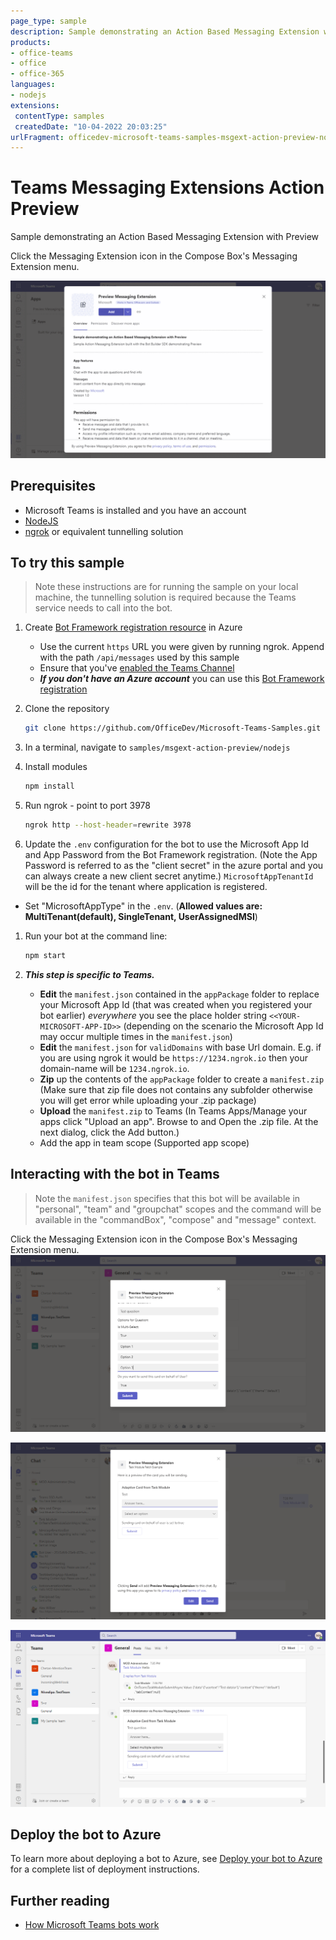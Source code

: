 ```yaml
---
page_type: sample
description: Sample demonstrating an Action Based Messaging Extension with Preview.
products:
- office-teams
- office
- office-365
languages:
- nodejs
extensions:
 contentType: samples
 createdDate: "10-04-2022 20:03:25"
urlFragment: officedev-microsoft-teams-samples-msgext-action-preview-nodejs
---
```


# Teams Messaging Extensions Action Preview

Sample demonstrating an Action Based Messaging Extension with Preview

Click the Messaging Extension icon in the Compose Box's Messaging Extension menu.

 ![Messaging Extension Action Preview](Images/MsgExtPreview.gif)

## Prerequisites

- Microsoft Teams is installed and you have an account
- [NodeJS](https://nodejs.org/en/)
- [ngrok](https://ngrok.com/) or equivalent tunnelling solution

## To try this sample

> Note these instructions are for running the sample on your local machine, the tunnelling solution is required because
the Teams service needs to call into the bot.

1) Create [Bot Framework registration resource](https://docs.microsoft.com/en-us/azure/bot-service/bot-service-quickstart-registration) in Azure
    - Use the current `https` URL you were given by running ngrok. Append with the path `/api/messages` used by this sample
    - Ensure that you've [enabled the Teams Channel](https://docs.microsoft.com/en-us/azure/bot-service/channel-connect-teams?view=azure-bot-service-4.0)
    - __*If you don't have an Azure account*__ you can use this [Bot Framework registration](https://docs.microsoft.com/en-us/microsoftteams/platform/bots/how-to/create-a-bot-for-teams#register-your-web-service-with-the-bot-framework)


1) Clone the repository

    ```bash
    git clone https://github.com/OfficeDev/Microsoft-Teams-Samples.git
    ```

1) In a terminal, navigate to `samples/msgext-action-preview/nodejs`

1) Install modules

    ```bash
    npm install
    ```

1) Run ngrok - point to port 3978

    ```bash
    ngrok http --host-header=rewrite 3978
    ```

1) Update the `.env` configuration for the bot to use the Microsoft App Id and App Password from the Bot Framework registration. (Note the App Password is referred to as the "client secret" in the azure portal and you can always create a new client secret anytime.) `MicrosoftAppTenantId` will be the id for the tenant where application is registered.
- Set "MicrosoftAppType" in the `.env`. (**Allowed values are: MultiTenant(default), SingleTenant, UserAssignedMSI**)

1) Run your bot at the command line:

    ```bash
    npm start
    ```

1) __*This step is specific to Teams.*__
    - **Edit** the `manifest.json` contained in the  `appPackage` folder to replace your Microsoft App Id (that was created when you registered your bot earlier) *everywhere* you see the place holder string `<<YOUR-MICROSOFT-APP-ID>>` (depending on the scenario the Microsoft App Id may occur multiple times in the `manifest.json`)
    - **Edit** the `manifest.json` for `validDomains` with base Url domain. E.g. if you are using ngrok it would be `https://1234.ngrok.io` then your domain-name will be `1234.ngrok.io`.
    - **Zip** up the contents of the `appPackage` folder to create a `manifest.zip` (Make sure that zip file does not contains any subfolder otherwise you will get error while uploading your .zip package)
    - **Upload** the `manifest.zip` to Teams (In Teams Apps/Manage your apps click "Upload an app". Browse to and Open the .zip file. At the next dialog, click the Add button.)
    - Add the app in team scope (Supported app scope)

## Interacting with the bot in Teams

> Note the `manifest.json` specifies that this bot will be available in "personal", "team" and "groupchat" scopes and the command will be available in the "commandBox", "compose" and "message" context.

Click the Messaging Extension icon in the Compose Box's Messaging Extension menu.
![team-TaskModule ](Images/team-TaskModule.png)

![taskmodule-card-Preview ](Images/taskmodule-card-Preview.png)

![team-PostedCard ](Images/team-PostedCard.png)

## Deploy the bot to Azure

To learn more about deploying a bot to Azure, see [Deploy your bot to Azure](https://aka.ms/azuredeployment) for a complete list of deployment instructions.

## Further reading

- [How Microsoft Teams bots work](https://docs.microsoft.com/en-us/azure/bot-service/bot-builder-basics-teams?view=azure-bot-service-4.0&tabs=javascript)